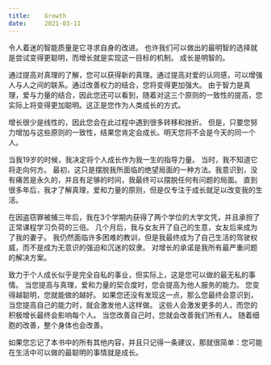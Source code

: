 ```yaml
---
title:    Growth
date:     2021-03-11
---
```


令人着迷的智能质量是它寻求自身的改进。 也许我们可以做出的最明智的选择就是尝试变得更聪明，而增长就是实现这一目标的机制。 成长是明智的。

通过提高对真理的了解，您可以获得新的真理。通过提高对爱的认同感，可以增强人与人之间的联系。通过改善权力的结合，您将变得更加强大。 由于智力是真理，爱与力量的结合，因此您还可以看到，随着对这三个原则的一致性的提高，您实际上将变得更加聪明。这正是您作为人类成长的方式。

增长很少是线性的，因此您会在此过程中遇到很多转移和挫折。 但是，只要您努力增加与这些原则的一致性，结果您肯定会成长。明天您将不会是今天的同一个人。

当我19岁的时候，我决定将个人成长作为我一生的指导力量。 当时，我不知道它将走向何方。 最初，这只是摆脱我所面临的绝望局面的一种方法。我意识到，没有痛苦是永久的，并且有足够的时间，我最终可以摆脱任何有问题的局面。 直到很多年后，我才了解真理，爱和力量的原则，但是仅专注于成长就足以改变我的生活。

在因盗窃罪被捕三年后，我在3个学期内获得了两个学位的大学文凭，并且承担了正常课程学习负荷的三倍。 几个月后，我与女友开了自己的生意，女友后来成为了我的妻子。 我仍然面临许多困难的教训，但是我最终成为了自己生活的驾驶权威，而不是成为无意识的强迫和沉迷的奴隶。 对增长的承诺是我所有最严重问题的解决方案。

致力于个人成长似乎是完全自私的事业，但实际上，这是您可以做的最无私的事情。 当您提高与真理，爱和力量的契合度时，您会提高为他人服务的能力。 您变得越聪明，您就能做的越好。 如果您还没有发现这一点，那么您最终会意识到，当您提高自己的能力时，就会激发他人这样做。 这些人会激发更多的人，而您的积极增长最终会影响每个人。 当您改善自己时，您就会改善我们所有人。 随着细胞的改善，整个身体也会改善。

如果您忘记了本书中的所有其他内容，并且只记得一条建议，那就很简单：您可能在生活中可以做的最聪明的事情就是成长。